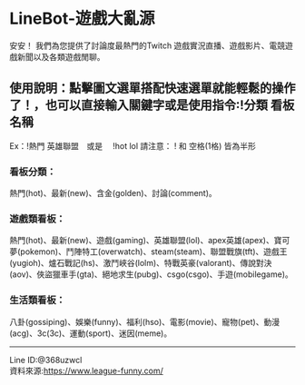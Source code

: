 # LineBot-遊戲大亂源
安安！
我們為您提供了討論度最熱門的Twitch 遊戲實況直播、遊戲影片、電競遊戲新聞以及各類遊戲閒聊。
## 使用說明：點擊圖文選單搭配快速選單就能輕鬆的操作了！，也可以直接輸入關鍵字或是使用指令:!分類 看板名稱
Ex：!熱門 英雄聯盟　或是　 !hot lol
請注意： ! 和 空格(1格) 皆為半形
### 看板分類：
熱門(hot)、最新(new)、含金(golden)、討論(comment)。
### 遊戲類看板：
熱門(hot)、最新(new)、遊戲(gaming)、英雄聯盟(lol)、apex英雄(apex)、寶可夢(pokemon)、鬥陣特工(overwatch)、steam(steam)、聯盟戰旗(tft)、遊戲王(yugioh)、爐石戰記(hs)、激鬥峽谷(lolm)、特戰英豪(valorant)、傳說對決(aov)、俠盜獵車手(gta)、絕地求生(pubg)、csgo(csgo)、手遊(mobilegame)。
### 生活類看板：
八卦(gossiping)、娛樂(funny)、福利(hso)、電影(movie)、寵物(pet)、動漫(acg)、3c(3c)、運動(sport)、迷因(meme)。
___
Line ID:@368uzwcl<br>
資料來源:https://www.league-funny.com/
